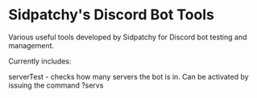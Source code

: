 # Sidpatchy's Discord Bot Tools
Various useful tools developed by Sidpatchy for Discord bot testing and management.

Currently includes:

serverTest - checks how many servers the bot is in. Can be activated by issuing the command ?servs
